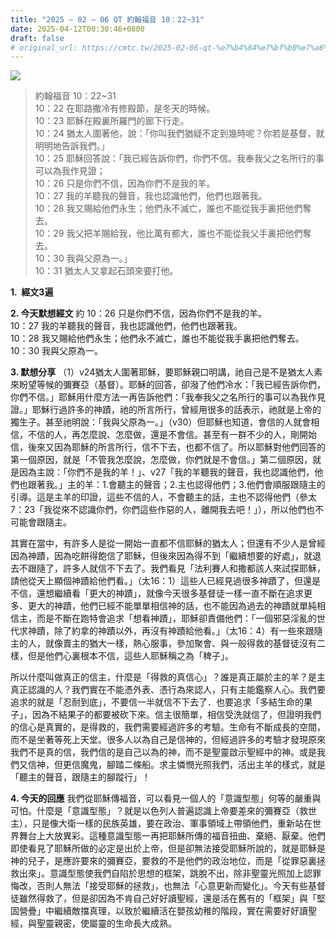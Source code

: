 ```yaml
---
title: "2025 – 02 – 06 QT 約翰福音 10：22~31"
date: 2025-04-12T00:30:46+0800
draft: false
# original_url: https://cmtc.tw/2025-02-06-qt-%e7%b4%84%e7%bf%b0%e7%a6%8f%e9%9f%b3-10%ef%bc%9a2231
---
```


![](/images/qt.jpg)
> 約翰福音 10：22\~31  
> 10：22 在耶路撒冷有修殿節，是冬天的時候。  
> 10：23 耶穌在殿裏所羅門的廊下行走。  
> 10：24 猶太人圍著他，說：「你叫我們猶疑不定到幾時呢？你若是基督，就明明地告訴我們。」  
> 10：25 耶穌回答說：「我已經告訴你們，你們不信。我奉我父之名所行的事可以為我作見證；  
> 10：26 只是你們不信，因為你們不是我的羊。  
> 10：27 我的羊聽我的聲音，我也認識他們，他們也跟著我。  
> 10：28 我又賜給他們永生；他們永不滅亡，誰也不能從我手裏把他們奪去。  
> 10：29 我父把羊賜給我，他比萬有都大，誰也不能從我父手裏把他們奪去。  
> 10：30 我與父原為一。」  
> 10：31 猶太人又拿起石頭來要打他。

**1.  經文3遍**

**2. 今天默想經文**
約 10：26 只是你們不信，因為你們不是我的羊。  
10：27 我的羊聽我的聲音，我也認識他們，他們也跟著我。  
10：28 我又賜給他們永生；他們永不滅亡，誰也不能從我手裏把他們奪去。  
10：30 我與父原為一。

**3. 默想分享**
（1）v24猶太人圍著耶穌，要耶穌親口明講，祂自己是不是猶太人素來盼望等候的彌賽亞（基督）。耶穌的回答，卻潑了他們冷水：「我已經告訴你們，你們不信。」耶穌用什麼方法一再告訴他們：「我奉我父之名所行的事可以為我作見證。」耶穌行過許多的神蹟，祂的所言所行，曾經用很多的話表示，祂就是上帝的獨生子。甚至祂明說：「我與父原為一。」（v30）但耶穌也知道，會信的人就會相信，不信的人，再怎麼說、怎麼做，還是不會信。甚至有一群不少的人，剛開始信，後來又因為耶穌的所言所行，信不下去，也都不信了。所以耶穌對他們回答的第一個原因，就是「不管我怎麼說，怎麼做，你們就是不會信。」第二個原因，就是因為主說：「你們不是我的羊！」、v27「我的羊聽我的聲音，我也認識他們，他們也跟著我。」主的羊：1.會聽主的聲音；2.主也認得他們；3.他們會順服跟隨主的引導。這是主羊的印證，這些不信的人，不會聽主的話，主也不認得他們（參太7：23「我從來不認識你們，你們這些作惡的人，離開我去吧！」），所以他們也不可能會跟隨主。

其實在當中，有許多人是從一開始一直都不信耶穌的猶太人；但還有不少人是曾經因為神蹟，因為吃餅得飽信了耶穌，但後來因為得不到「繼續想要的好處」，就退去不跟隨了，許多人就信不下去了。我們看見「法利賽人和撒都該人來試探耶穌，請他從天上顯個神蹟給他們看。」（太16：1）這些人已經見過很多神蹟了，但還是不信，還想繼續看「更大的神蹟」，就像今天很多基督徒一樣一直不斷在追求更多、更大的神蹟，他們已經不能單單相信神的話，也不能因為過去的神蹟就單純相信主，而是不斷在跑特會追求「想看神蹟」，耶穌卻責備他們：「一個邪惡淫亂的世代求神蹟，除了約拿的神蹟以外，再沒有神蹟給他看。」（太16：4）有一些來跟隨主的人，就像賣主的猶大一樣，熱心服事，參加聚會、與一般得救的基督徒沒有二樣，但是他們心裏根本不信，這些人耶穌稱之為「稗子」。

所以什麼叫做真正的信主，什麼是「得救的真信心」？誰是真正屬於主的羊？是主真正認識的人？我們實在不能憑外表、憑行為來認人，只有主能鑑察人心。我們要追求的就是「忍耐到底」，不要信一半就信不下去了．也要追求「多結生命的果子」，因為不結果子的都要被砍下來。信主很簡單，相信受洗就信了，但證明我們的信心是真實的，是得救的，我們需要經過許多的考驗。生命有不斷成長的空間，而不是坐著等死上天堂。很多人以為自己是信神的，但經過許多的考驗才發現原來我們不是真的信，我們信的是自己以為的神，而不是聖靈啟示聖經中的神。或是我們又信神，但更信魔鬼，腳踏二條船。求主憐憫光照我們，活出主羊的樣式，就是「聽主的聲音，跟隨主的腳蹤行」！

**4. 今天的回應**
我們從耶穌傳福音，可以看見一個人的「意識型態」何等的嚴重與可怕。什麼是「意識型態」？就是以色列人普遍認識上帝要差來的彌賽亞（救世主），只是像大衛一樣的民族英雄，要在政治、軍事領域上帶領他們，重新站在世界舞台上大放異彩。這種意識型態一再把耶穌所傳的福音扭曲、棄絕、厭棄。他們即使看見了耶穌所做的必定是出於上帝，但是卻無法接受耶穌所說的，就是耶穌是神的兒子，是應許要來的彌賽亞，要救的不是他們的政治地位，而是「從罪惡裏拯救出來」。意識型態使我們自陷於思想的框架，跳脫不出，除非聖靈光照加上認罪悔改，否則人無法「接受耶穌的拯救」，也無法「心意更新而變化」。今天有些基督徒雖然得救了，但是卻因為不肯自己好好讀聖經，還是活在舊有的「框架」與「堅固營疊」中繼續敵擋真理，以致於繼續活在嬰孩幼稚的階段，實在需要好好讀聖經，與聖靈親密，使屬靈的生命長大成熟。
